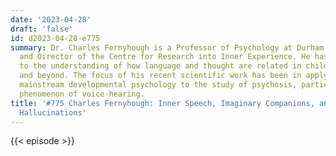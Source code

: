 ```yaml
---
date: '2023-04-28'
draft: 'false'
id: d2023-04-28-e775
summary: Dr. Charles Fernyhough is a Professor of Psychology at Durham University,
  and Director of the Centre for Research into Inner Experience. He has contributed
  to the understanding of how language and thought are related in child development
  and beyond. The focus of his recent scientific work has been in applying ideas from
  mainstream developmental psychology to the study of psychosis, particularly the
  phenomenon of voice-hearing.
title: '#775 Charles Fernyhough: Inner Speech, Imaginary Companions, and Auditory
  Hallucinations'
---
```

{{< episode >}}

